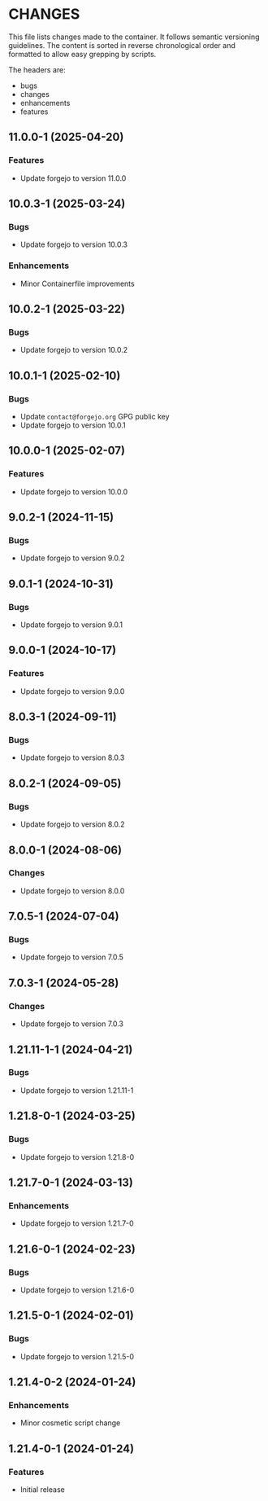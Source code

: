 # CHANGES

This file lists changes made to the container. It follows semantic versioning
guidelines. The content is sorted in reverse chronological order and formatted
to allow easy grepping by scripts.

The headers are:
- bugs
- changes
- enhancements
- features

## 11.0.0-1 (2025-04-20)

### Features

- Update forgejo to version 11.0.0

## 10.0.3-1 (2025-03-24)

### Bugs

- Update forgejo to version 10.0.3

### Enhancements

- Minor Containerfile improvements

## 10.0.2-1 (2025-03-22)

### Bugs

- Update forgejo to version 10.0.2

## 10.0.1-1 (2025-02-10)

### Bugs

- Update `contact@forgejo.org` GPG public key
- Update forgejo to version 10.0.1

## 10.0.0-1 (2025-02-07)

### Features

- Update forgejo to version 10.0.0

## 9.0.2-1 (2024-11-15)

### Bugs

- Update forgejo to version 9.0.2

## 9.0.1-1 (2024-10-31)

### Bugs

- Update forgejo to version 9.0.1

## 9.0.0-1 (2024-10-17)

### Features

- Update forgejo to version 9.0.0

## 8.0.3-1 (2024-09-11)

### Bugs

- Update forgejo to version 8.0.3

## 8.0.2-1 (2024-09-05)

### Bugs

- Update forgejo to version 8.0.2

## 8.0.0-1 (2024-08-06)

### Changes

- Update forgejo to version 8.0.0

## 7.0.5-1 (2024-07-04)

### Bugs

- Update forgejo to version 7.0.5

## 7.0.3-1 (2024-05-28)

### Changes

- Update forgejo to version 7.0.3

## 1.21.11-1-1 (2024-04-21)

### Bugs

- Update forgejo to version 1.21.11-1

## 1.21.8-0-1 (2024-03-25)

### Bugs

- Update forgejo to version 1.21.8-0

## 1.21.7-0-1 (2024-03-13)

### Enhancements

- Update forgejo to version 1.21.7-0

## 1.21.6-0-1 (2024-02-23)

### Bugs

- Update forgejo to version 1.21.6-0

## 1.21.5-0-1 (2024-02-01)

### Bugs

- Update forgejo to version 1.21.5-0

## 1.21.4-0-2 (2024-01-24)

### Enhancements

- Minor cosmetic script change

## 1.21.4-0-1 (2024-01-24)

### Features

- Initial release
